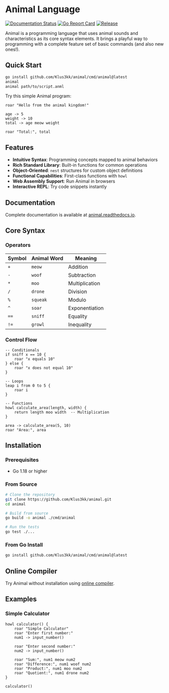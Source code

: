 # Animal Language

[![Documentation Status](https://readthedocs.org/projects/animal/badge/?version=latest)](https://animal.readthedocs.io/en/latest/?badge=latest)
[![Go Report Card](https://goreportcard.com/badge/github.com/Klus3kk/animal)](https://goreportcard.com/report/github.com/Klus3kk/animal)
[![Release](https://img.shields.io/github/v/release/Klus3kk/animal)](https://github.com/Klus3kk/animal/releases)

Animal is a programming language that uses animal sounds and characteristics as its core syntax elements. It brings a playful way to programming with a complete feature set of basic commands (and also new ones!).

## Quick Start

```bash
go install github.com/Klus3kk/animal/cmd/animal@latest
animal
animal path/to/script.anml
```

Try this simple Animal program:

```animal
roar "Hello from the animal kingdom!"

age -> 5
weight -> 10
total -> age meow weight  

roar "Total:", total
```

## Features

- **Intuitive Syntax**: Programming concepts mapped to animal behaviors
- **Rich Standard Library**: Built-in functions for common operations
- **Object-Oriented**: `nest` structures for custom object definitions
- **Functional Capabilities**: First-class functions with `howl`
- **Web Assembly Support**: Run Animal in browsers
- **Interactive REPL**: Try code snippets instantly

## Documentation

Complete documentation is available at [animal.readthedocs.io](https://animal.readthedocs.io/).

## Core Syntax

### Operators

| Symbol | Animal Word | Meaning        |
|--------|-------------|----------------|
| `+`    | `meow`      | Addition       |
| `-`    | `woof`      | Subtraction    |
| `*`    | `moo`       | Multiplication |
| `/`    | `drone`     | Division       |
| `%`    | `squeak`    | Modulo         |
| `^`    | `soar`      | Exponentiation |
| `==`   | `sniff`     | Equality       |
| `!=`   | `growl`     | Inequality     |

### Control Flow

```animal
-- Conditionals
if sniff x == 10 {
    roar "x equals 10"
} else {
    roar "x does not equal 10"
}

-- Loops
leap i from 0 to 5 {
    roar i
}

-- Functions
howl calculate_area(length, width) {
    return length moo width  -- Multiplication
}

area -> calculate_area(5, 10)
roar "Area:", area
```

## Installation

### Prerequisites

- Go 1.18 or higher

### From Source

```bash
# Clone the repository
git clone https://github.com/Klus3kk/animal.git
cd animal

# Build from source
go build -o animal ./cmd/animal

# Run the tests
go test ./...
```

### From Go Install

```bash
go install github.com/Klus3kk/animal/cmd/animal@latest
```

## Online Compiler

Try Animal without installation using [online compiler](https://animal-lang.github.io/animal-playground).

## Examples

### Simple Calculator

```animal
howl calculator() {
    roar "Simple Calculator"
    roar "Enter first number:"
    num1 -> input_number()
    
    roar "Enter second number:"
    num2 -> input_number()
    
    roar "Sum:", num1 meow num2
    roar "Difference:", num1 woof num2
    roar "Product:", num1 moo num2
    roar "Quotient:", num1 drone num2
}

calculator()
```
